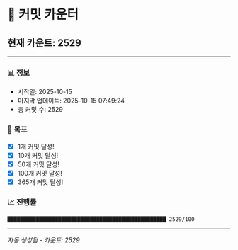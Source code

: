 # 🔢 커밋 카운터

## 현재 카운트: 2529

---

### 📊 정보
- 시작일: 2025-10-15
- 마지막 업데이트: 2025-10-15 07:49:24
- 총 커밋 수: 2529

### 🎯 목표
- [x] 1개 커밋 달성!
- [x] 10개 커밋 달성!
- [x] 50개 커밋 달성!
- [x] 100개 커밋 달성!
- [x] 365개 커밋 달성!

### 📈 진행률
```
██████████████████████████████████████████████████ 2529/100
```

---
*자동 생성됨 - 카운트: 2529*
